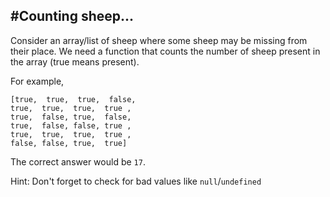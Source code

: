 
#Counting sheep...
---

Consider an array/list of sheep where some sheep may be missing from their place. We need a function that counts the number of sheep present in the array (true means present).

For example,
```
[true,  true,  true,  false,
true,  true,  true,  true ,
true,  false, true,  false,
true,  false, false, true ,
true,  true,  true,  true ,
false, false, true,  true]
```

The correct answer would be ```17```.

Hint: Don't forget to check for bad values like ```null```/```undefined```